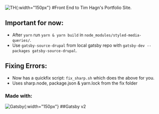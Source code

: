 ![TH](https://be.timhagn.com/themes/custom/thstark/logo.svg){:width="150px"}
#Front End to Tim Hagn's Portfolio Site.

## Important for now:

* After `yarn` run `yarn & yarn build` in `node_modules/styled-media-queries/`.
* Use `gatsby-source-drupal` from local gatsby repo with `gatsby-dev --packages gatsby-source-drupal`.

## Fixing Errors:

* Now has a quickfix script: `fix_sharp.sh` which does the above for you.
* Uses sharp.node, package.json & yarn.lock from the fix folder  


### Made with:

![Gatsby](https://www.gatsbyjs.org/monogram.svg){:width="150px"}
##Gatsby v2

